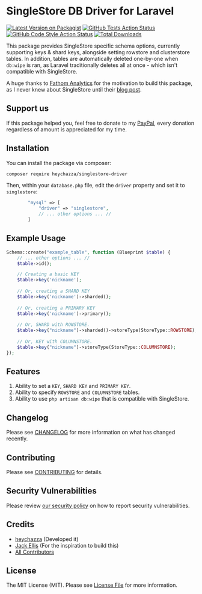 # SingleStore DB Driver for Laravel

[![Latest Version on Packagist](https://img.shields.io/packagist/v/heychazza/singlestore-driver.svg?style=flat-square)](https://packagist.org/packages/heychazza/singlestore-driver)
[![GitHub Tests Action Status](https://img.shields.io/github/workflow/status/heychazza/singlestore-driver/run-tests?label=tests)](https://github.com/heychazza/singlestore-driver/actions?query=workflow%3Arun-tests+branch%3Amain)
[![GitHub Code Style Action Status](https://img.shields.io/github/workflow/status/heychazza/singlestore-driver/Check%20&%20fix%20styling?label=code%20style)](https://github.com/heychazza/singlestore-driver/actions?query=workflow%3A"Check+%26+fix+styling"+branch%3Amain)
[![Total Downloads](https://img.shields.io/packagist/dt/heychazza/singlestore-driver.svg?style=flat-square)](https://packagist.org/packages/heychazza/singlestore-driver)

This package provides SingleStore specific schema options, currently supporting keys & shard keys, alongside setting rowstore and clusterstore tables. In addition, tables are automatically deleted one-by-one when `db:wipe` is ran, as Laravel traditionally deletes all at once - which isn't compatible with SingleStore.

A huge thanks to [Fathom Analytics](https://usefathom.com/ref/PUX1KG) for the motivation to build this package, as I never knew about SingleStore until their [blog post](https://usefathom.com/blog/worlds-fastest-analytics). 

## Support us
If this package helped you, feel free to donate to my [PayPal](https://paypal.me/heychazza), every donation regardless of amount is appreciated for my time.

## Installation

You can install the package via composer:

```bash
composer require heychazza/singlestore-driver
```

Then, within your `database.php` file, edit the `driver` property and set it to `singlestore`:

```php
        "mysql" => [
            "driver" => "singlestore",
            // ... other options ... //
        ]
```

## Example Usage
```php
Schema::create("example_table", function (Blueprint $table) {
    // ... other options ... //
    $table->id();

    // Creating a basic KEY
    $table->key('nickname');
    
    // Or, creating a SHARD KEY
    $table->key('nickname')->sharded();
    
    // Or, creating a PRIMARY KEY
    $table->key('nickname')->primary();
    
    // Or, SHARD with ROWSTORE.
    $table->key("nickname")->sharded()->storeType(StoreType::ROWSTORE);
    
    // Or, KEY with COLUMNSTORE.
    $table->key("nickname")->storeType(StoreType::COLUMNSTORE);
});
```

## Features

1. Ability to set a `KEY`, `SHARD KEY` and `PRIMARY KEY`.
2. Ability to specify `ROWSTORE` and `COLUMNSTORE` tables.
3. Ability to use `php artisan db:wipe` that is compatible with SingleStore.

## Changelog

Please see [CHANGELOG](CHANGELOG.md) for more information on what has changed recently.

## Contributing

Please see [CONTRIBUTING](.github/CONTRIBUTING.md) for details.

## Security Vulnerabilities

Please review [our security policy](../../security/policy) on how to report security vulnerabilities.

## Credits

- [heychazza](https://github.com/heychazza) (Developed it)
- [Jack Ellis](https://twitter.com]) (For the inspiration to build this)
- [All Contributors](../../contributors)

## License

The MIT License (MIT). Please see [License File](LICENSE.md) for more information.

